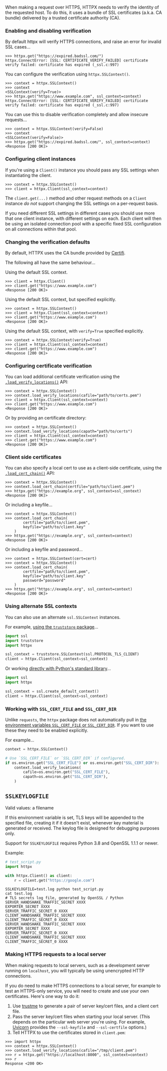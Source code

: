 When making a request over HTTPS, HTTPX needs to verify the identity of the requested host. To do this, it uses a bundle of SSL certificates (a.k.a. CA bundle) delivered by a trusted certificate authority (CA).

### Enabling and disabling verification

By default httpx will verify HTTPS connections, and raise an error for invalid SSL cases...

```pycon
>>> httpx.get("https://expired.badssl.com/")
httpx.ConnectError: [SSL: CERTIFICATE_VERIFY_FAILED] certificate verify failed: certificate has expired (_ssl.c:997)
```

You can configure the verification using `httpx.SSLContext()`.

```pycon
>>> context = httpx.SSLContext()
>>> context
<SSLContext(verify=True)>
>>> httpx.get("https://www.example.com", ssl_context=context)
httpx.ConnectError: [SSL: CERTIFICATE_VERIFY_FAILED] certificate verify failed: certificate has expired (_ssl.c:997)
```

You can use this to disable verification completely and allow insecure requests...

```pycon
>>> context = httpx.SSLContext(verify=False)
>>> context
<SSLContext(verify=False)>
>>> httpx.get("https://expired.badssl.com/", ssl_context=context)
<Response [200 OK]>
```

### Configuring client instances

If you're using a `Client()` instance you should pass any SSL settings when instantiating the client.

```pycon
>>> context = httpx.SSLContext()
>>> client = httpx.Client(ssl_context=context)
```

The `client.get(...)` method and other request methods on a `Client` instance *do not* support changing the SSL settings on a per-request basis.

If you need different SSL settings in different cases you should use more that one client instance, with different settings on each. Each client will then be using an isolated connection pool with a specific fixed SSL configuration on all connections within that pool.

### Changing the verification defaults

By default, HTTPX uses the CA bundle provided by [Certifi](https://pypi.org/project/certifi/).

The following all have the same behaviour...

Using the default SSL context.

```pycon
>>> client = httpx.Client()
>>> client.get("https://www.example.com")
<Response [200 OK]>
```

Using the default SSL context, but specified explicitly.

```pycon
>>> context = httpx.SSLContext()
>>> client = httpx.Client(ssl_context=context)
>>> client.get("https://www.example.com")
<Response [200 OK]>
```

Using the default SSL context, with `verify=True` specified explicitly.

```pycon
>>> context = httpx.SSLContext(verify=True)
>>> client = httpx.Client(ssl_context=context)
>>> client.get("https://www.example.com")
<Response [200 OK]>
```

### Configuring certificate verification

You can load additional certificate verification using the [`.load_verify_locations()`](https://docs.python.org/3/library/ssl.html#ssl.SSLContext.load_verify_locations) API:

```pycon
>>> context = httpx.SSLContext()
>>> context.load_verify_locations(cafile="path/to/certs.pem")
>>> client = httpx.Client(ssl_context=context)
>>> client.get("https://www.example.com")
<Response [200 OK]>
```

Or by providing an certificate directory:

```pycon
>>> context = httpx.SSLContext()
>>> context.load_verify_locations(capath="path/to/certs")
>>> client = httpx.Client(ssl_context=context)
>>> client.get("https://www.example.com")
<Response [200 OK]>
```

### Client side certificates

You can also specify a local cert to use as a client-side certificate, using the [`.load_cert_chain()`](https://docs.python.org/3/library/ssl.html#ssl.SSLContext.load_cert_chain) API:

```pycon
>>> context = httpx.SSLContext()
>>> context.load_cert_chain(certfile="path/to/client.pem")
>>> httpx.get("https://example.org", ssl_context=ssl_context)
<Response [200 OK]>
```

Or including a keyfile...

```pycon
>>> context = httpx.SSLContext()
>>> context.load_cert_chain(
        certfile="path/to/client.pem",
        keyfile="path/to/client.key"
    )
>>> httpx.get("https://example.org", ssl_context=context)
<Response [200 OK]>
```

Or including a keyfile and password...

```pycon
>>> context = httpx.SSLContext(cert=cert)
>>> context = httpx.SSLContext()
>>> context.load_cert_chain(
        certfile="path/to/client.pem",
        keyfile="path/to/client.key"
        password="password"
    )
>>> httpx.get("https://example.org", ssl_context=context)
<Response [200 OK]>
```

### Using alternate SSL contexts

You can also use an alternate `ssl.SSLContext` instances.

For example, [using the `truststore` package](https://truststore.readthedocs.io/)...

```python
import ssl
import truststore
import httpx

ssl_context = truststore.SSLContext(ssl.PROTOCOL_TLS_CLIENT)
client = httpx.Client(ssl_context=ssl_context)
```

Or working [directly with Python's standard library](https://docs.python.org/3/library/ssl.html)...

```python
import ssl
import httpx

ssl_context = ssl.create_default_context()
client = httpx.Client(ssl_context=ssl_context)
```

### Working with `SSL_CERT_FILE` and `SSL_CERT_DIR`

Unlike `requests`, the `httpx` package does not automatically pull in [the environment variables `SSL_CERT_FILE` or `SSL_CERT_DIR`](https://www.openssl.org/docs/manmaster/man3/SSL_CTX_set_default_verify_paths.html). If you want to use these they need to be enabled explicitly.

For example...

```python
context = httpx.SSLContext()

# Use `SSL_CERT_FILE` or `SSL_CERT_DIR` if configured.
if os.environ.get("SSL_CERT_FILE") or os.environ.get("SSL_CERT_DIR"):
    context.load_verify_locations(
        cafile=os.environ.get("SSL_CERT_FILE"),
        capath=os.environ.get("SSL_CERT_DIR"),
    )
```

## `SSLKEYLOGFILE`

Valid values: a filename

If this environment variable is set, TLS keys will be appended to the specified file, creating it if it doesn't exist, whenever key material is generated or received. The keylog file is designed for debugging purposes only.

Support for `SSLKEYLOGFILE` requires Python 3.8 and OpenSSL 1.1.1 or newer.

Example:

```python
# test_script.py
import httpx

with httpx.Client() as client:
    r = client.get("https://google.com")
```

```console
SSLKEYLOGFILE=test.log python test_script.py
cat test.log
# TLS secrets log file, generated by OpenSSL / Python
SERVER_HANDSHAKE_TRAFFIC_SECRET XXXX
EXPORTER_SECRET XXXX
SERVER_TRAFFIC_SECRET_0 XXXX
CLIENT_HANDSHAKE_TRAFFIC_SECRET XXXX
CLIENT_TRAFFIC_SECRET_0 XXXX
SERVER_HANDSHAKE_TRAFFIC_SECRET XXXX
EXPORTER_SECRET XXXX
SERVER_TRAFFIC_SECRET_0 XXXX
CLIENT_HANDSHAKE_TRAFFIC_SECRET XXXX
CLIENT_TRAFFIC_SECRET_0 XXXX
```

### Making HTTPS requests to a local server

When making requests to local servers, such as a development server running on `localhost`, you will typically be using unencrypted HTTP connections.

If you do need to make HTTPS connections to a local server, for example to test an HTTPS-only service, you will need to create and use your own certificates. Here's one way to do it:

1. Use [trustme](https://github.com/python-trio/trustme) to generate a pair of server key/cert files, and a client cert file.
2. Pass the server key/cert files when starting your local server. (This depends on the particular web server you're using. For example, [Uvicorn](https://www.uvicorn.org) provides the `--ssl-keyfile` and `--ssl-certfile` options.)
3. Tell HTTPX to use the certificates stored in `client.pem`:

```pycon
>>> import httpx
>>> context = httpx.SSLContext()
>>> context.load_verify_locations(cafile="/tmp/client.pem")
>>> r = httpx.get("https://localhost:8000", ssl_context=context)
>>> r
Response <200 OK>
```
